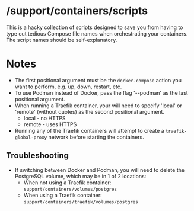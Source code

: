 # /support/containers/scripts

This is a hacky collection of scripts designed to save you from having to type out tedious Compose file names when orchestrating your containers. The script names should be self-explanatory.

# Notes

- The first positional argument must be the `docker-compose` action you want to perform, e.g. up, down, restart, etc.
- To use Podman instead of Docker, pass the flag '--podman' as the last positional argument.
- When running a Traefik container, your will need to specify 'local' or 'remote' (without quotes) as the second positional argument.
  - local - no HTTPS
  - remote - uses HTTPS
- Running any of the Traefik containers will attempt to create a `traefik-global-proxy` network before starting the containers.

## Troubleshooting

- If switching between Docker and Podman, you will need to delete the PostgreSQL volume, which may be in 1 of 2 locations:
  - When not using a Traefik container: `support/containers/volumes/postgres`
  - When using a Traefik container: `support/containers/traefik/volumes/postgres`
